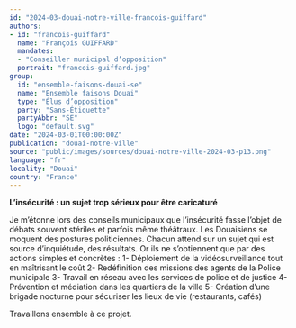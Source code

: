 ```yaml
---
id: "2024-03-douai-notre-ville-francois-guiffard"
authors:
- id: "francois-guiffard"
  name: "François GUIFFARD"
  mandates: 
  - "Conseiller municipal d’opposition"
  portrait: "francois-guiffard.jpg"
group:
  id: "ensemble-faisons-douai-se"
  name: "Ensemble faisons Douai"
  type: "Élus d’opposition"
  party: "Sans-Étiquette"
  partyAbbr: "SE"
  logo: "default.svg"
date: "2024-03-01T00:00:00Z"
publication: "douai-notre-ville"
source: "public/images/sources/douai-notre-ville-2024-03-p13.png"
language: "fr"
locality: "Douai"
country: "France"
---
```


**L’insécurité : un sujet trop sérieux pour être caricaturé**

Je m’étonne lors des conseils municipaux que l’insécurité fasse l’objet de débats souvent stériles et parfois même théâtraux. Les Douaisiens se moquent des postures politiciennes. Chacun attend sur un sujet qui est source d’inquiétude, des résultats. Or ils ne s’obtiennent que par des actions simples et concrètes :
1- Déploiement de la vidéosurveillance tout en maîtrisant le coût
2- Redéfinition des missions des agents de la Police municipale
3- Travail en réseau avec les services de police et de justice
4- Prévention et médiation dans les quartiers de la ville
5- Création d’une brigade nocturne pour sécuriser les lieux de vie (restaurants, cafés)

Travaillons ensemble à ce projet.
